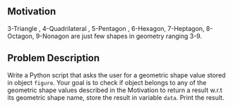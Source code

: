 ## Motivation
 3-Triangle , 4-Quadrilateral , 5-Pentagon , 6-Hexagon, 7-Heptagon, 8-Octagon, 9-Nonagon are just  few shapes in geometry ranging 3-9.

## Problem Description
Write a Python script that asks the user for a geometric shape value stored in object `figure`.
Your goal is to check if object belongs to any of the geometric shape values described in the Motivation to return a result w.r.t its geometric shape name, store the result in variable `data`.
Print the result.
